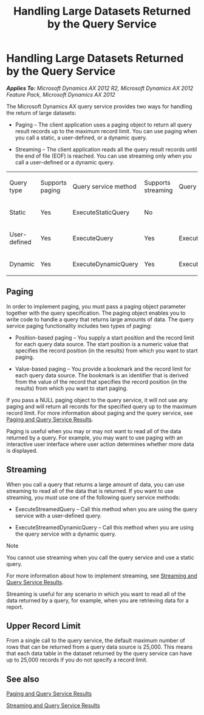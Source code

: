 ﻿---
title: Handling Large Datasets Returned by the Query Service
TOCTitle: Handling Large Datasets Returned by the Query Service
ms:assetid: 6ad0a766-bf37-43e0-a093-0a781c9b8012
ms:mtpsurl: https://technet.microsoft.com/en-us/library/Gg840967(v=AX.60)
ms:contentKeyID: 35244792
ms.date: 11/07/2012
mtps_version: v=AX.60
---

# Handling Large Datasets Returned by the Query Service 


_**Applies To:** Microsoft Dynamics AX 2012 R2, Microsoft Dynamics AX 2012 Feature Pack, Microsoft Dynamics AX 2012_

The Microsoft Dynamics AX query service provides two ways for handling the return of large datasets:

  - Paging – The client application uses a paging object to return all query result records up to the maximum record limit. You can use paging when you call a static, a user-defined, or a dynamic query.

  - Streaming – The client application reads all the query result records until the end of file (EOF) is reached. You can use streaming only when you call a user–defined or a dynamic query.

<table>
<colgroup>
<col style="width: 20%" />
<col style="width: 20%" />
<col style="width: 20%" />
<col style="width: 20%" />
<col style="width: 20%" />
</colgroup>
<tbody>
<tr class="odd">
<td><p>Query type</p></td>
<td><p>Supports paging</p></td>
<td><p>Query service method</p></td>
<td><p>Supports streaming</p></td>
<td><p>Query service method</p></td>
</tr>
<tr class="even">
<td><p>Static</p></td>
<td><p>Yes</p></td>
<td><p>ExecuteStaticQuery</p></td>
<td><p>No</p></td>
<td><p></p></td>
</tr>
<tr class="odd">
<td><p>User-defined</p></td>
<td><p>Yes</p></td>
<td><p>ExecuteQuery</p></td>
<td><p>Yes</p></td>
<td><p>ExecuteStreamedQuery</p></td>
</tr>
<tr class="even">
<td><p>Dynamic</p></td>
<td><p>Yes</p></td>
<td><p>ExecuteDynamicQuery</p></td>
<td><p>Yes</p></td>
<td><p>ExecuteStreamedDynamicQuery</p></td>
</tr>
</tbody>
</table>


## Paging

In order to implement paging, you must pass a paging object parameter together with the query specification. The paging object enables you to write code to handle a query that returns large amounts of data. The query service paging functionality includes two types of paging:

  - Position-based paging – You supply a start position and the record limit for each query data source. The start position is a numeric value that specifies the record position (in the results) from which you want to start paging.

  - Value-based paging – You provide a bookmark and the record limit for each query data source. The bookmark is an identifier that is derived from the value of the record that specifies the record position (in the results) from which you want to start paging.

If you pass a NULL paging object to the query service, it will not use any paging and will return all records for the specified query up to the maximum record limit. For more information about paging and the query service, see [Paging and Query Service Results](paging-and-query-service-results.md).

Paging is useful when you may or may not want to read all of the data returned by a query. For example, you may want to use paging with an interactive user interface where user action determines whether more data is displayed.

## Streaming

When you call a query that returns a large amount of data, you can use streaming to read all of the data that is returned. If you want to use streaming, you must use one of the following query service methods:

  - ExecuteStreamedQuery – Call this method when you are using the query service with a user-defined query.

  - ExecuteStreamedDynamicQuery – Call this method when you are using the query service with a dynamic query.


> [!NOTE]
> <P>You cannot use streaming when you call the query service and use a static query.</P>



For more information about how to implement streaming, see [Streaming and Query Service Results](streaming-and-query-service-results.md).

Streaming is useful for any scenario in which you want to read all of the data returned by a query, for example, when you are retrieving data for a report.

## Upper Record Limit

From a single call to the query service, the default maximum number of rows that can be returned from a query data source is 25,000. This means that each data table in the dataset returned by the query service can have up to 25,000 records if you do not specify a record limit.

## See also

[Paging and Query Service Results](paging-and-query-service-results.md)

[Streaming and Query Service Results](streaming-and-query-service-results.md)

